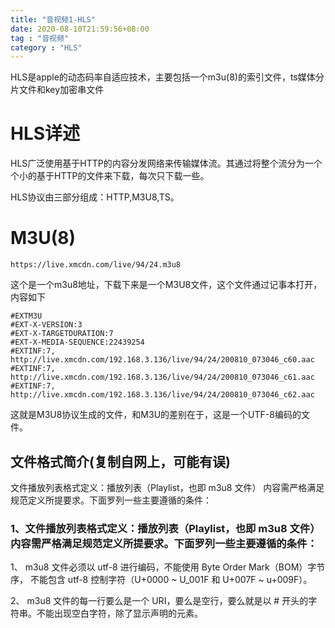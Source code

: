 ```yaml
---
title: "音视频1-HLS"
date: 2020-08-10T21:59:56+08:00
tag : "音视频"
category : "HLS"
---
```


HLS是apple的动态码率自适应技术，主要包括一个m3u(8)的索引文件，ts媒体分片文件和key加密串文件

# HLS详述

HLS广泛使用基于HTTP的内容分发网络来传输媒体流。其通过将整个流分为一个个小的基于HTTP的文件来下载，每次只下载一些。

HLS协议由三部分组成：HTTP,M3U8,TS。

# M3U(8)

```
https://live.xmcdn.com/live/94/24.m3u8
```
这个是一个m3u8地址，下载下来是一个M3U8文件，这个文件通过记事本打开，内容如下

```
#EXTM3U
#EXT-X-VERSION:3
#EXT-X-TARGETDURATION:7
#EXT-X-MEDIA-SEQUENCE:22439254
#EXTINF:7,
http://live.xmcdn.com/192.168.3.136/live/94/24/200810_073046_c60.aac
#EXTINF:7,
http://live.xmcdn.com/192.168.3.136/live/94/24/200810_073046_c61.aac
#EXTINF:7,
http://live.xmcdn.com/192.168.3.136/live/94/24/200810_073046_c62.aac
```

这就是M3U8协议生成的文件，和M3U的差别在于，这是一个UTF-8编码的文件。

## 文件格式简介(复制自网上，可能有误)

文件播放列表格式定义：播放列表（Playlist，也即 m3u8 文件） 内容需严格满足规范定义所提要求。下面罗列一些主要遵循的条件：

### 1、文件播放列表格式定义：播放列表（Playlist，也即 m3u8 文件） 内容需严格满足规范定义所提要求。下面罗列一些主要遵循的条件：

1、 m3u8 文件必须以 utf-8 进行编码，不能使用 Byte Order Mark（BOM）字节序， 不能包含 utf-8 控制字符（U+0000 ~ U_001F 和 U+007F ~ u+009F）。

2、 m3u8 文件的每一行要么是一个 URI，要么是空行，要么就是以 # 开头的字符串。不能出现空白字符，除了显示声明的元素。